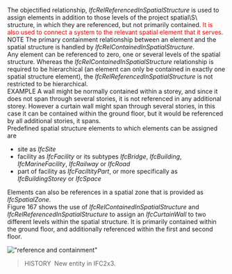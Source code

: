The objectified relationship, _IfcRelReferencedInSpatialStructure_ is used to assign elements in addition to those levels of the project spatial\S\ structure, in which they are referenced, but not primarily contained. <font color="#ff0000">It is also used to connect a system to the relevant spatial element that it serves.</font>  
NOTE The primary containment relationship between an element and the spatial structure is handled by _IfcRelContainedInSpatialStructure_.  
Any element can be referenced to zero, one or several levels of the spatial structure. Whereas the _IfcRelContainedInSpatialStructure_ relationship is required to be hierarchical (an element can only be contained in exactly one spatial structure element), the _IfcRelReferencedInSpatialStructure_ is not restricted to be hierarchical.  
EXAMPLE A wall might be normally contained within a storey, and since it does not span through several stories, it is not referenced in any additional storey. However a curtain wall might span through several stories, in this case it can be contained within the ground floor, but it would be referenced by all additional stories, it spans.  
Predefined spatial structure elements to which elements can be assigned are  
* site as _IfcSite_
* facility as _IfcFacility_ or its subtypes _IfcBridge_, _IfcBuilding_, _IfcMarineFacility_, _IfcRailway_ or _IfcRoad_
* part of facility as _IfcFaciltityPart_, or more specifically as _IfcBuildingStorey_ or _IfcSpace_

  
Elements can also be references in a spatial zone that is provided as _IfcSpatialZone_.  
Figure 167 shows the use of _IfcRelContainedInSpatialStructure_ and _IfcRelReferencedInSpatialStructure_ to assign an _IfcCurtainWall_ to two different levels within the spatial structure. It is primarily contained within the ground floor, and additionally referenced within the first and second floor.  

!["reference and containment"](../../../../../../figures/ifcrelreferencedinspatialstructure-fig1.png "Figure 1 &mdash; Relationship for spatial structure referencing")
> HISTORY&nbsp; New entity in IFC2x3.
